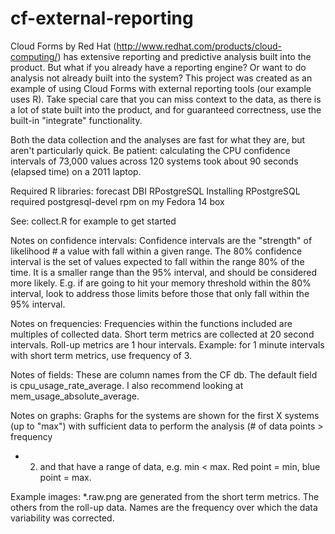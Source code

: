cf-external-reporting
=====================

Cloud Forms by Red Hat (http://www.redhat.com/products/cloud-computing/)
has extensive reporting and predictive analysis built into the product.
But what if you already have a reporting engine?  Or want to do analysis
not already built into the system?  This project was created as an example
of using Cloud Forms with external reporting tools (our example uses
R). Take special care that you can miss context to the data, as there is
a lot of state built into the product, and for guaranteed correctness,
use the built-in "integrate" functionality.

Both the data collection and the analyses are fast for what they are, but
aren't particularly quick.  Be patient: calculating the CPU confidence
intervals of 73,000 values across 120 systems took about 90 seconds
(elapsed time) on a 2011 laptop.

Required R libraries:
forecast
DBI
RPostgreSQL 
Installing RPostgreSQL required postgresql-devel rpm on my Fedora 14 box


See: collect.R for example to get started

Notes on confidence intervals:
Confidence intervals are the "strength" of likelihood # a value with fall
within a given range.  The 80% confidence interval is the set of values
expected to fall within the range 80% of the time.  It is a smaller range
than the 95% interval, and should be considered more likely. E.g. if
are going to hit your memory threshold within the 80% interval, look to
address those limits before those that only fall within the 95% interval.

Notes on frequencies:
Frequencies within the functions included are multiples of collected
data. Short term metrics are collected at 20 second intervals.  Roll-up
metrics are 1 hour intervals.  Example: for 1 minute intervals with
short term metrics, use frequency of 3.

Notes of fields:
These are column names from the CF db.  The default field
is cpu_usage_rate_average. I also recommend looking at
mem_usage_absolute_average.

Notes on graphs:
Graphs for the systems are shown for the first X systems (up to "max")
with sufficient data to perform the analysis (# of data points > frequency
* 2) and that have a range of data, e.g. min < max.  Red point = min,
blue point = max.

Example images:
*.raw.png are generated from the short term metrics.  The others from
the roll-up data. Names are the frequency over which the data variability
was corrected.
